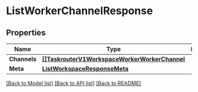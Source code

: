 # ListWorkerChannelResponse

## Properties
Name | Type | Description | Notes
------------ | ------------- | ------------- | -------------
**Channels** | [**[]TaskrouterV1WorkspaceWorkerWorkerChannel**](taskrouter.v1.workspace.worker.worker_channel.md) |  |[optional] 
**Meta** | [**ListWorkspaceResponseMeta**](ListWorkspaceResponse_meta.md) |  |[optional] 

[[Back to Model list]](../README.md#documentation-for-models) [[Back to API list]](../README.md#documentation-for-api-endpoints) [[Back to README]](../README.md)


